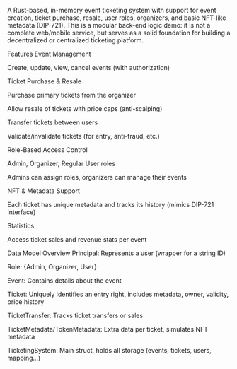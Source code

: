 A Rust-based, in-memory event ticketing system with support for event creation, ticket purchase, resale, user roles, organizers, and basic NFT-like metadata (DIP-721). This is a modular back-end logic demo: it is not a complete web/mobile service, but serves as a solid foundation for building a decentralized or centralized ticketing platform.

Features
Event Management

Create, update, view, cancel events (with authorization)

Ticket Purchase & Resale

Purchase primary tickets from the organizer

Allow resale of tickets with price caps (anti-scalping)

Transfer tickets between users

Validate/invalidate tickets (for entry, anti-fraud, etc.)

Role-Based Access Control

Admin, Organizer, Regular User roles

Admins can assign roles, organizers can manage their events

NFT & Metadata Support

Each ticket has unique metadata and tracks its history (mimics DIP-721 interface)

Statistics

Access ticket sales and revenue stats per event

Data Model Overview
Principal: Represents a user (wrapper for a string ID)

Role: {Admin, Organizer, User}

Event: Contains details about the event

Ticket: Uniquely identifies an entry right, includes metadata, owner, validity, price history

TicketTransfer: Tracks ticket transfers or sales

TicketMetadata/TokenMetadata: Extra data per ticket, simulates NFT metadata

TicketingSystem: Main struct, holds all storage (events, tickets, users, mapping...)

